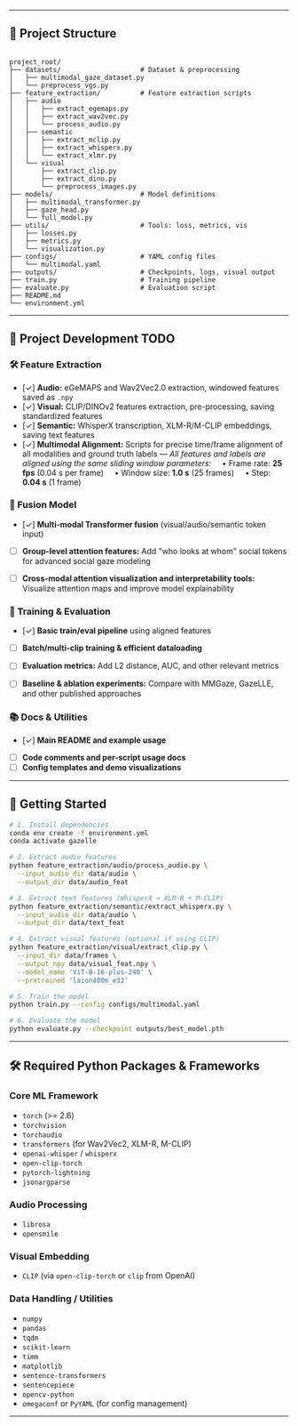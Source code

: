
---

## 📁 Project Structure

```

project_root/
├── datasets/                    # Dataset & preprocessing
│   ├── multimodal_gaze_dataset.py
│   └── preprocess_vgs.py
├── feature_extraction/          # Feature extraction scripts
│   ├── audio
│   │   ├── extract_egemaps.py
│   │   ├── extract_wav2vec.py
│   │   └── process_audio.py
│   ├── semantic
│   │   ├── extract_mclip.py
│   │   ├── extract_whisperx.py
│   │   └── extract_xlmr.py
│   └── visual
│       ├── extract_clip.py
│       ├── extract_dino.py
│       └── preprocess_images.py
├── models/                      # Model definitions
│   ├── multimodal_transformer.py
│   ├── gaze_head.py
│   └── full_model.py
├── utils/                       # Tools: loss, metrics, vis
│   ├── losses.py
│   ├── metrics.py
│   └── visualization.py
├── configs/                     # YAML config files
│   └── multimodal.yaml
├── outputs/                     # Checkpoints, logs, visual output
├── train.py                     # Training pipeline
├── evaluate.py                  # Evaluation script
├── README.md
└── environment.yml

```


---

## 🚧 Project Development TODO

### 🛠️ Feature Extraction

* \[✓] **Audio:** eGeMAPS and Wav2Vec2.0 extraction, windowed features saved as `.npy`
* \[✓] **Visual:** CLIP/DINOv2 features extraction, pre-processing, saving standardized features
* \[✓] **Semantic:** WhisperX transcription, XLM-R/M-CLIP embeddings, saving text features
* \[✓] **Multimodal Alignment:**
  Scripts for precise time/frame alignment of all modalities and ground truth labels
  *— All features and labels are aligned using the same sliding window parameters:*
      • Frame rate: **25 fps** (0.04 s per frame)
      • Window size: **1.0 s** (25 frames)
      • Step: **0.04 s** (1 frame)



### 🤝 Fusion Model

* \[✓] **Multi-modal Transformer fusion** (visual/audio/semantic token input)
* [ ] **Group-level attention features:** Add "who looks at whom" social tokens for advanced social gaze modeling
* [ ] **Cross-modal attention visualization and interpretability tools:** Visualize attention maps and improve model explainability



### 🚦 Training & Evaluation

* \[✓] **Basic train/eval pipeline** using aligned features
* [ ] **Batch/multi-clip training & efficient dataloading**
* [ ] **Evaluation metrics:** Add L2 distance, AUC, and other relevant metrics
* [ ] **Baseline & ablation experiments:** Compare with MMGaze, GazeLLE, and other published approaches


### 📚 Docs & Utilities

* \[✓] **Main README and example usage**
* [ ] **Code comments and per-script usage docs**
* [ ] **Config templates and demo visualizations**

---

## 🚀 Getting Started

```bash
# 1. Install dependencies
conda env create -f environment.yml
conda activate gazelle

# 2. Extract audio features
python feature_extraction/audio/process_audio.py \
  --input_audio_dir data/audio \
  --output_dir data/audio_feat

# 3. Extract text features (WhisperX → XLM-R + M-CLIP)
python feature_extraction/semantic/extract_whisperx.py \
  --input_audio_dir data/audio \
  --output_dir data/text_feat

# 4. Extract visual features (optional if using CLIP)
python feature_extraction/visual/extract_clip.py \
  --input_dir data/frames \
  --output_npy data/visual_feat.npy \
  --model_name 'ViT-B-16-plus-240' \
  --pretrained 'laion400m_e32'

# 5. Train the model
python train.py --config configs/multimodal.yaml

# 6. Evaluate the model
python evaluate.py --checkpoint outputs/best_model.pth
```

---

## 🛠️ Required Python Packages & Frameworks

### Core ML Framework

* `torch` (>= 2.6)
* `torchvision`
* `torchaudio`
* `transformers` (for Wav2Vec2, XLM-R, M-CLIP)
* `openai-whisper` / `whisperx`
* `open-clip-torch`
* `pytorch-lightning`
* `jsonargparse`

### Audio Processing

* `librosa`
* `opensmile`

### Visual Embedding

* `CLIP` (via `open-clip-torch` or `clip` from OpenAI)

### Data Handling / Utilities

* `numpy`
* `pandas`
* `tqdm`
* `scikit-learn`
* `timm`
* `matplotlib`
* `sentence-transformers`
* `sentencepiece`
* `opencv-python`
* `omegaconf` or `PyYAML` (for config management)

---
